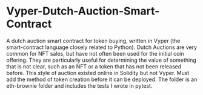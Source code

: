 # Vyper-Dutch-Auction-Smart-Contract
A dutch auction smart contract for token buying, written in Vyper (the smart-contract language closely related to Python).
Dutch Auctions are very common for NFT sales, but have not often been used for the initial coin offering. They are particularly useful for determining the value of something that is not clear, such as an NFT or a token that has not been released before. This style of auction existed online in Solidity but not Vyper. Must add the method of token creation before it can be deployed.
The folder is an eth-brownie folder and includes the tests I wrote in pytest.
